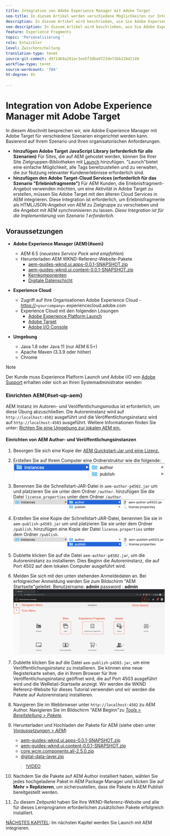 ```yaml
---
title: Integration von Adobe Experience Manager mit Adobe Target
seo-title: In diesem Artikel werden verschiedene Möglichkeiten zur Integration von Adobe Experience Manager(AEM) in Adobe Target für die Bereitstellung personalisierter Inhalte beschrieben.
description: In diesem Artikel wird beschrieben, wie Sie Adobe Experience Manager mit Adobe Target für verschiedene Szenarien einrichten.
seo-description: In diesem Artikel wird beschrieben, wie Sie Adobe Experience Manager mit Adobe Target für verschiedene Szenarien einrichten.
feature: Experience Fragments
topic: 'Personalisierung '
role: Entwickler
level: Zwischenschaltung
translation-type: tm+mt
source-git-commit: d9714b9a291ec3ee5f3dba9723de72bb120d2149
workflow-type: tm+mt
source-wordcount: '704'
ht-degree: 6%

---
```



# Integration von Adobe Experience Manager mit Adobe Target

In diesem Abschnitt besprechen wir, wie Adobe Experience Manager mit Adobe Target für verschiedene Szenarien eingerichtet werden kann. Basierend auf Ihrem Szenario und Ihren organisatorischen Anforderungen.

* **hinzufügen Adobe Target JavaScript Library (erforderlich für alle Szenarien)**
 Für Sites, die auf AEM gehostet werden, können Sie Ihrer Site Zielgruppen-Bibliotheken mit  [Launch](https://docs.adobe.com/content/help/de-DE/launch/using/overview.html) hinzufügen. &quot;Launch&quot;bietet eine einfache Möglichkeit, alle Tags bereitzustellen und zu verwalten, die zur Nutzung relevanter Kundenerlebnisse erforderlich sind.
* **hinzufügen den Adobe Target-Cloud Services (erforderlich für das Szenario &quot;Erlebnisfragmente&quot;)**
Für AEM Kunden, die Erlebnisfragment-Angebot verwenden möchten, um eine Aktivität in Adobe Target zu erstellen, müssen Sie Adobe Target mit den älteren Cloud Services in AEM integrieren. Diese Integration ist erforderlich, um Erlebnisfragmente als HTML/JSON-Angebot von AEM zu Zielgruppe zu verschieben und die Angebot mit AEM synchronisieren zu lassen. 
*Diese Integration ist für die Implementierung von Szenario 1 erforderlich.*

## Voraussetzungen

* **Adobe Experience Manager (AEM){#aem}**
   * AEM 6.5 (*neuestes Service Pack wird empfohlen*)
   * Herunterladen AEM WKND-Referenz-Website-Pakete
      * [aem-guides-wknd.ui.apps-0.0.1-SNAPSHOT.zip](https://github.com/adobe/aem-guides-wknd/releases/download/archetype-18.1/aem-guides-wknd.ui.apps-0.0.1-SNAPSHOT.zip)
      * [aem-guides-wknd.ui.content-0.0.1-SNAPSHOT.zip](https://github.com/adobe/aem-guides-wknd/releases/download/archetype-18.1/aem-guides-wknd.ui.content-0.0.1-SNAPSHOT.zip)
      * [Kernkomponenten](https://github.com/adobe/aem-core-wcm-components/releases/download/core.wcm.components.reactor-2.5.0/core.wcm.components.all-2.5.0.zip)
      * [Digitale Datenschicht](assets/implementation/digital-data-layer.zip)

* **Experience Cloud**
   * Zugriff auf Ihre Organisationen Adobe Experience Cloud - <https://>`<yourcompany>`.experiencecloud.adobe.com
   * Experience Cloud mit den folgenden Lösungen
      * [Adobe Experience Platform Launch](https://experiencecloud.adobe.com)
      * [Adobe Target](https://experiencecloud.adobe.com)
      * [Adobe I/O Console](https://console.adobe.io)

* **Umgebung**
   * Java 1.8 oder Java 11 (nur AEM 6.5+)
   * Apache Maven (3.3.9 oder höher)
   * Chrome

>[!NOTE]
>
> Der Kunde muss Experience Platform Launch und Adobe I/O von [Adobe Support](https://helpx.adobe.com/de/contact/enterprise-support.ec.html) erhalten oder sich an Ihren Systemadministrator wenden

### Einrichten AEM{#set-up-aem}

AEM Instanz im Autoren- und Veröffentlichungsmodus ist erforderlich, um diese Übung abzuschließen. Die Autoreninstanz wird auf `http://localhost:4502` ausgeführt und die Veröffentlichungsinstanz wird auf `http://localhost:4503` ausgeführt. Weitere Informationen finden Sie unter: [Richten Sie eine Umgebung zur lokalen AEM ein.](https://helpx.adobe.com/experience-manager/kt/platform-repository/using/local-aem-dev-environment-article-setup.html)

#### Einrichten von AEM Author- und Veröffentlichungsinstanzen

1. Besorgen Sie sich eine Kopie der [AEM Quickstart-Jar und eine Lizenz.](https://helpx.adobe.com/experience-manager/6-5/sites/deploying/using/deploy.html#GettingtheSoftware)
2. Erstellen Sie auf Ihrem Computer eine Ordnerstruktur wie die folgende:
   ![Ordnerstruktur](assets/implementation/aem-setup-1.png)
3. Benennen Sie die Schnellstart-JAR-Datei in `aem-author-p4502.jar` um und platzieren Sie sie unter dem Ordner `/author`. hinzufügen Sie die Datei `license.properties` unter dem Ordner `/author`.
   ![AEM-Autoreninstanz](assets/implementation/aem-setup-author.png)
4. Erstellen Sie eine Kopie der Schnellstart-JAR-Datei, benennen Sie sie in `aem-publish-p4503.jar` um und platzieren Sie sie unter dem Ordner `/publish`. hinzufügen eine Kopie der Datei `license.properties` unter dem Ordner `/publish`.
   ![AEM-Veröffentlichungsinstanz](assets/implementation/aem-setup-publish.png)
5. Dublette klicken Sie auf die Datei `aem-author-p4502.jar`, um die Autoreninstanz zu installieren. Dies Beginn die Autoreninstanz, die auf Port 4502 auf dem lokalen Computer ausgeführt wird.
6. Melden Sie sich mit den unten stehenden Anmeldedaten an. Bei erfolgreicher Anmeldung werden Sie zum Bildschirm &quot;AEM Startseite&quot;geleitet.
Benutzername: **admin**
password : **admin**
   ![AEM-Veröffentlichungsinstanz](assets/implementation/aem-author-home-page.png)
7. Dublette klicken Sie auf die Datei `aem-publish-p4503.jar`, um eine Veröffentlichungsinstanz zu installieren. Sie können eine neue Registerkarte sehen, die in Ihrem Browser für Ihre Veröffentlichungsinstanz geöffnet wird, die auf Port 4503 ausgeführt wird und die WeRetail-Startseite anzeigt. Wir werden die WKND Referenz-Website für dieses Tutorial verwenden und wir werden die Pakete auf Autoreninstanz installieren.
8. Navigieren Sie im Webbrowser unter `http://localhost:4502` zu AEM Author. Navigieren Sie im Bildschirm &quot;AEM Beginn&quot;zu *[Tools > Bereitstellung > Pakete](http://localhost:4502/crx/packmgr/index.jsp)*.
9. Herunterladen und Hochladen der Pakete für AEM (siehe oben unter *[Voraussetzungen > AEM](#aem)*)
   * [aem-guides-wknd.ui.apps-0.0.1-SNAPSHOT.zip](https://github.com/adobe/aem-guides-wknd/releases/download/archetype-18.1/aem-guides-wknd.ui.apps-0.0.1-SNAPSHOT.zip)
   * [aem-guides-wknd.ui.content-0.0.1-SNAPSHOT.zip](https://github.com/adobe/aem-guides-wknd/releases/download/archetype-18.1/aem-guides-wknd.ui.content-0.0.1-SNAPSHOT.zip)
   * [core.wcm.components.all-2.5.0.zip](https://github.com/adobe/aem-core-wcm-components/releases/download/core.wcm.components.reactor-2.5.0/core.wcm.components.all-2.5.0.zip)
   * [digital-data-layer.zip](assets/implementation/digital-data-layer.zip)

   >[!VIDEO](https://video.tv.adobe.com/v/28377?quality=12&learn=on)
10. Nachdem Sie die Pakete auf AEM Author installiert haben, wählen Sie jedes hochgeladene Paket in AEM Package Manager und klicken Sie auf **Mehr > Replizieren**, um sicherzustellen, dass die Pakete in AEM Publish bereitgestellt werden.
11. Zu diesem Zeitpunkt haben Sie Ihre WKND-Referenz-Website und alle für dieses Lernprogramm erforderlichen zusätzlichen Pakete erfolgreich installiert.

[NÄCHSTES KAPITEL](./using-launch-adobe-io.md): Im nächsten Kapitel werden Sie Launch mit AEM integrieren.
